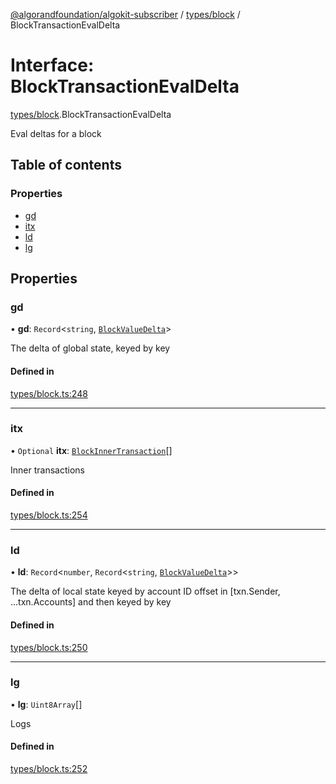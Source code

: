 [@algorandfoundation/algokit-subscriber](../README.md) / [types/block](../modules/types_block.md) / BlockTransactionEvalDelta

# Interface: BlockTransactionEvalDelta

[types/block](../modules/types_block.md).BlockTransactionEvalDelta

Eval deltas for a block

## Table of contents

### Properties

- [gd](types_block.BlockTransactionEvalDelta.md#gd)
- [itx](types_block.BlockTransactionEvalDelta.md#itx)
- [ld](types_block.BlockTransactionEvalDelta.md#ld)
- [lg](types_block.BlockTransactionEvalDelta.md#lg)

## Properties

### gd

• **gd**: `Record`\<`string`, [`BlockValueDelta`](types_block.BlockValueDelta.md)\>

The delta of global state, keyed by key

#### Defined in

[types/block.ts:248](https://github.com/algorandfoundation/algokit-subscriber-ts/blob/main/src/types/block.ts#L248)

___

### itx

• `Optional` **itx**: [`BlockInnerTransaction`](../modules/types_block.md#blockinnertransaction)[]

Inner transactions

#### Defined in

[types/block.ts:254](https://github.com/algorandfoundation/algokit-subscriber-ts/blob/main/src/types/block.ts#L254)

___

### ld

• **ld**: `Record`\<`number`, `Record`\<`string`, [`BlockValueDelta`](types_block.BlockValueDelta.md)\>\>

The delta of local state keyed by account ID offset in [txn.Sender, ...txn.Accounts] and then keyed by key

#### Defined in

[types/block.ts:250](https://github.com/algorandfoundation/algokit-subscriber-ts/blob/main/src/types/block.ts#L250)

___

### lg

• **lg**: `Uint8Array`[]

Logs

#### Defined in

[types/block.ts:252](https://github.com/algorandfoundation/algokit-subscriber-ts/blob/main/src/types/block.ts#L252)
